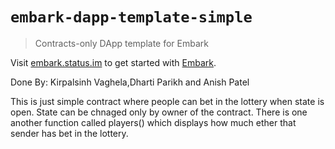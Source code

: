 # `embark-dapp-template-simple`

> Contracts-only DApp template for Embark

Visit [embark.status.im](https://embark.status.im/) to get started with
[Embark](https://github.com/embark-framework/embark).

Done By: Kirpalsinh Vaghela,Dharti Parikh and Anish Patel

This is just simple contract where people can bet in the lottery when state is open. State can be chnaged only by owner of the contract. There is one another function called players() which displays how much ether that sender has bet in the lottery. 
